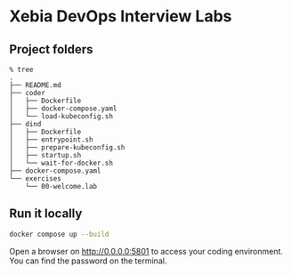 # Xebia DevOps Interview Labs

## Project folders

``` shell
% tree
.
├── README.md
├── coder
│   ├── Dockerfile
│   ├── docker-compose.yaml
│   └── load-kubeconfig.sh
├── dind
│   ├── Dockerfile
│   ├── entrypoint.sh
│   ├── prepare-kubeconfig.sh
│   ├── startup.sh
│   └── wait-for-docker.sh
├── docker-compose.yaml
└── exercises
    └── 00-welcome.lab
```

## Run it locally

``` sh
docker compose up --build
```

Open a browser on http://0.0.0.0:5801 to access your coding environment.
You can find the password on the terminal.
